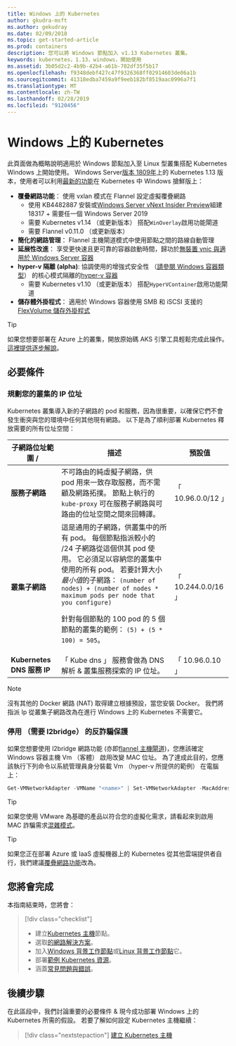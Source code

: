 ```yaml
---
title: Windows 上的 Kubernetes
author: gkudra-msft
ms.author: gekudray
ms.date: 02/09/2018
ms.topic: get-started-article
ms.prod: containers
description: 您可以將 Windows 節點加入 v1.13 Kubernetes 叢集。
keywords: kubernetes，1.13，windows，開始使用
ms.assetid: 3b05d2c2-4b9b-42b4-a61b-702df35f5b17
ms.openlocfilehash: f9348debf427c47f9326368ff02914603de06a1b
ms.sourcegitcommit: 41318edba7459a9f9eeb182bf8519aac0996a7f1
ms.translationtype: MT
ms.contentlocale: zh-TW
ms.lasthandoff: 02/28/2019
ms.locfileid: "9120456"
---
```

# <a name="kubernetes-on-windows"></a>Windows 上的 Kubernetes #
此頁面做為概略說明適用於 Windows 節點加入至 Linux 型叢集搭配 Kubernetes Windows 上開始使用。 Windows Server[版本 1809年](https://docs.microsoft.com/en-us/windows-server/get-started/whats-new-in-windows-server-1809#container-networking-with-kubernetes)上的 Kubernetes 1.13 版本，使用者可以利用[最新的功能](https://kubernetes.io/docs/getting-started-guides/windows/#supported-features)在 Kubernetes 中 Windows 搶鮮版上：

  - **覆疊網路功能**： 使用 vxlan 模式在 Flannel 設定虛擬覆疊網路
    - 使用 KB4482887 安裝或[Windows Server vNext Insider Preview](https://blogs.windows.com/windowsexperience/tag/windows-insider-program/)組建 18317 + 需要任一個 Windows Server 2019
    - 需要 Kubernetes v1.14 （或更新版本） 搭配`WinOverlay`啟用功能閘道
    - 需要 Flannel v0.11.0 （或更新版本）
  - **簡化的網路管理**： Flannel 主機閘道模式中使用節點之間的路線自動管理
  - **延展性改進**： 享受更快速且更可靠的容器啟動時間，歸功於[無裝置 vnic 與適用於 Windows Server 容器](https://blogs.technet.microsoft.com/networking/2018/04/27/network-start-up-and-performance-improvements-in-windows-10-spring-creators-update-and-windows-server-version-1803/)
  - **hyper-v 隔離 (alpha)**: 協調使用的增強式安全性 （[請參閱 Windows 容器類型](https://docs.microsoft.com/en-us/virtualization/windowscontainers/about/#windows-container-types)） 的核心模式隔離的[hyper-v 容器](https://kubernetes.io/docs/getting-started-guides/windows/#hyper-v-containers)
    - 需要 Kubernetes v1.10 （或更新版本） 搭配`HyperVContainer`啟用功能閘道
  - **儲存體外掛程式**： 適用於 Windows 容器使用 SMB 和 iSCSI 支援的[FlexVolume 儲存外掛程式](https://github.com/Microsoft/K8s-Storage-Plugins)

> [!TIP] 
> 如果您想要部署在 Azure 上的叢集，開放原始碼 AKS 引擎工具輕鬆完成此操作。 [這裡提供逐步解說](https://github.com/Azure/aks-engine/blob/master/docs/topics/windows.md)。

## <a name="prerequisites"></a>必要條件 ##

### <a name="plan-ip-addressing-for-your-cluster"></a>規劃您的叢集的 IP 位址 ###
<a name="definitions"></a>Kubernetes 叢集導入新的子網路的 pod 和服務，因為很重要，以確保它們不會發生衝突與您的環境中任何其他現有網路。 以下是為了順利部署 Kubernetes 釋放需要的所有位址空間：

| 子網路位址範圍 / | 描述 | 預設值 |
| --------- | ------------- | ------------- |
| <a name="service-subnet-def"></a>**服務子網路** | 不可路由的純虛擬子網路，供 pod 用來一致存取服務，而不需顧及網路拓撲。 節點上執行的 `kube-proxy` 可在服務子網路與可路由的位址空間之間來回轉譯。 | 「 10.96.0.0/12 」 |
| <a name="cluster-subnet-def"></a>**叢集子網路** |  這是通用的子網路，供叢集中的所有 pod。 每個節點指派較小的 /24 子網路從這個供其 pod 使用。 它必須足以容納您的叢集中使用的所有 pod。 若要計算大小*最小值*的子網路： `(number of nodes) + (number of nodes * maximum pods per node that you configure)` <p/>針對每個節點的 100 pod 的 5 個節點的叢集的範例： `(5) + (5 *  100) = 505`。  | 「 10.244.0.0/16 」 |
| **Kubernetes DNS 服務 IP** | 「 Kube dns 」 服務會做為 DNS 解析 & 叢集服務探索的 IP 位址。 | 「 10.96.0.10 」 |
> [!NOTE]
> 沒有其他的 Docker 網路 (NAT) 取得建立根據預設，當您安裝 Docker。 我們將指派 Ip 從叢集子網路改為在進行 Windows 上的 Kubernetes 不需要它。


### <a name="disable-anti-spoofing-protection-required-for-l2bridge"></a>停用 （需要 l2bridge） 的反詐騙保護 ###
如果您想要使用 l2bridge 網路功能 (亦即[flannel 主機閘道](./network-topologies.md#flannel-in-host-gateway-mode))，您應該確定 Windows 容器主機 Vm （客體） 啟用改變 MAC 位址。 為了達成此目的，您應該執行下列命令以系統管理員身分裝載 Vm （hyper-v 所提供的範例） 在電腦上：

```powershell
Get-VMNetworkAdapter -VMName "<name>" | Set-VMNetworkAdapter -MacAddressSpoofing On
```
> [!TIP]
> 如果您使用 VMware 為基礎的產品以符合您的虛擬化需求，請看起來到啟用 MAC 詐騙需求[混雜模式](https://kb.vmware.com/s/article/1004099)。

>[!TIP]
> 如果您正在部署 Azure 或 IaaS 虛擬機器上的 Kubernetes 從其他雲端提供者自行，我們建議[覆疊網路功能](./network-topologies.md#flannel-in-vxlan-mode)改為。

## <a name="what-you-will-accomplish"></a>您將會完成 ##

本指南結束時，您將會：

> [!div class="checklist"]
> * 建立[Kubernetes 主機](./creating-a-linux-master.md)節點。  
> * 選取[的網路解決方案](./network-topologies.md)。  
> * 加入[Windows 背景工作節點](./joining-windows-workers.md)或[Linux 背景工作節點](./joining-linux-workers.md)它。  
> * 部署[範例 Kubernetes 資源](./deploying-resources.md)。  
> * 涵蓋[常見問題與錯誤](./common-problems.md)。

## <a name="next-steps"></a>後續步驟 ##
在此區段中，我們討論重要的必要條件 & 現今成功部署 Windows 上的 Kubernetes 所需的假設。 若要了解如何設定 Kubernetes 主機繼續：

> [!div class="nextstepaction"]
> [建立 Kubernetes 主機](./creating-a-linux-master.md)